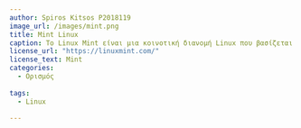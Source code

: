```yaml
---
author: Spiros Kitsos P2018119
image_url: /images/mint.png
title: Mint Linux
caption: Το Linux Mint είναι μια κοινοτική διανομή Linux που βασίζεται στο Ubuntu (το οποίο με τη σειρά του βασίζεται στο Debian), που συνοδεύεται από μια ποικιλία από δωρεάν και ανοιχτού κώδικα εφαρμογές. Μπορεί να παρέχει πλήρη υποστήριξη πολυμέσων εκτός συσκευασίας για όσους επιλέξτε να συμπεριλάβετε ιδιόκτητο λογισμικό όπως κωδικοποιητές πολυμέσων.Το έργο Linux Mint δημιουργήθηκε από τον Clément Lefèbvre και συντηρείται ενεργά από την ομάδα και την κοινότητα του Linux Mint.
license_url: "https://linuxmint.com/"
license_text: Mint 
categories:
  - Ορισμός
  
tags:
  - Linux
  
---
```



 
